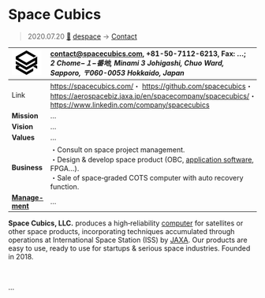 # Space Cubics
> 2020.07.20 [🚀](../index/index.md) [despace](index.md) → [Contact](contact.md)

|[![](f/con/s/spacecubics_logo1_thumb.png)](f/con/s/spacecubics_logo1.png)|<contact@spacecubics.com>, +81-50-7112-6213, Fax: …;<br> *2 Chome−１−番地, Minami 3 Johigashi, Chuo Ward, Sapporo, 〒060-0053 Hokkaido, Japan*|
|:--|:--|
|Link|<https://spacecubics.com/>・ <https://github.com/spacecubics>・ <https://aerospacebiz.jaxa.jp/en/spacecompany/spacecubics/>・ <https://www.linkedin.com/company/spacecubics>|
|**Mission**|…|
|**Vision**|…|
|**Values**|…|
|**Business**|・Consult on space project management.<br> ・Design & develop space product (OBC, [application software](soft.md), FPGA…).<br> ・Sale of space‑graded COTS computer with auto recovery function.|
|**[Manage-<br>ment](mgmt.md)**|…|

**Space Cubics, LLC.** produces a high‑reliability [computer](obc.md) for satellites or other space products, incorporating techniques accumulated through operations at International Space Station (ISS) by [JAXA](zz_jaxa.md). Our products are easy to use, ready to use for startups & serious space industries. Founded in 2018.


<p style="page-break-after:always"> </p>

…

